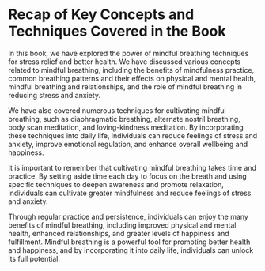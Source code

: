 Recap of Key Concepts and Techniques Covered in the Book
====================================================================

In this book, we have explored the power of mindful breathing techniques for stress relief and better health. We have discussed various concepts related to mindful breathing, including the benefits of mindfulness practice, common breathing patterns and their effects on physical and mental health, mindful breathing and relationships, and the role of mindful breathing in reducing stress and anxiety.

We have also covered numerous techniques for cultivating mindful breathing, such as diaphragmatic breathing, alternate nostril breathing, body scan meditation, and loving-kindness meditation. By incorporating these techniques into daily life, individuals can reduce feelings of stress and anxiety, improve emotional regulation, and enhance overall wellbeing and happiness.

It is important to remember that cultivating mindful breathing takes time and practice. By setting aside time each day to focus on the breath and using specific techniques to deepen awareness and promote relaxation, individuals can cultivate greater mindfulness and reduce feelings of stress and anxiety.

Through regular practice and persistence, individuals can enjoy the many benefits of mindful breathing, including improved physical and mental health, enhanced relationships, and greater levels of happiness and fulfillment. Mindful breathing is a powerful tool for promoting better health and happiness, and by incorporating it into daily life, individuals can unlock its full potential.
